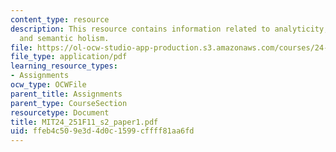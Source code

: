 ```yaml
---
content_type: resource
description: This resource contains information related to analyticity, reductionism,
  and semantic holism.
file: https://ol-ocw-studio-app-production.s3.amazonaws.com/courses/24-251-introduction-to-philosophy-of-language-fall-2011/ffeb4c509e3d4d0c1599cffff81aa6fd_MIT24_251F11_s2_paper1.pdf
file_type: application/pdf
learning_resource_types:
- Assignments
ocw_type: OCWFile
parent_title: Assignments
parent_type: CourseSection
resourcetype: Document
title: MIT24_251F11_s2_paper1.pdf
uid: ffeb4c50-9e3d-4d0c-1599-cffff81aa6fd
---
```

